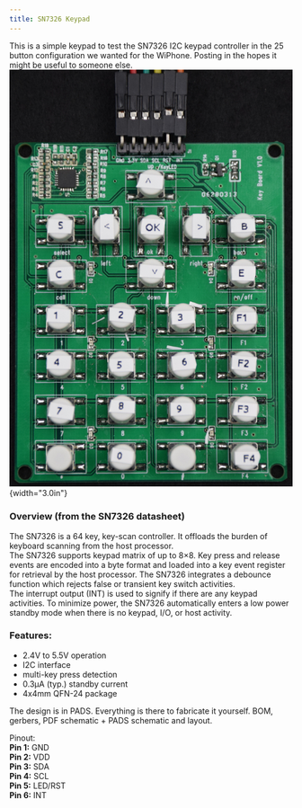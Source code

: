 ```yaml
---
title: SN7326 Keypad
---
```


This is a simple keypad to test the SN7326 I2C keypad controller in the 25 button configuration we wanted for the WiPhone. Posting in the hopes it might be useful to someone else.  
![25 Button SN7326 Keypad](SN7326_keypad.jpg){width="3.0in"}

### Overview (from the SN7326 datasheet)
The SN7326 is a 64 key, key-scan controller. It offloads the burden of keyboard scanning from the host processor.  
The SN7326 supports keypad matrix of up to 8×8. Key press and release events are encoded into a byte format and loaded into a key event register for retrieval by the host processor. The SN7326 integrates a debounce function which rejects false or transient key switch activities.  
The interrupt output (INT) is used to signify if there are any keypad activities. To minimize power, the SN7326 automatically enters a low power standby mode when there is no keypad, I/O, or host activity.


### Features:
  - 2.4V to 5.5V operation
  - I2C interface
  - multi-key press detection
  - 0.3μA (typ.) standby current
  - 4x4mm QFN-24 package


The design is in PADS. Everything is there to fabricate it yourself. BOM, gerbers, PDF schematic + PADS schematic and layout.

Pinout:  
**Pin 1:** GND  
**Pin 2:** VDD  
**Pin 3:** SDA  
**Pin 4:** SCL  
**Pin 5:** LED/RST  
**Pin 6:** INT  

